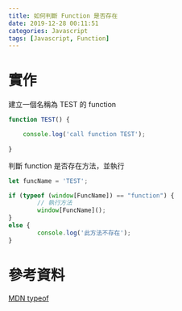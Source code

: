 ```yaml
---
title: 如何判斷 Function 是否存在
date: 2019-12-28 00:11:51
categories: Javascript
tags: [Javascript, Function]
---
```


# 實作
建立一個名稱為 TEST 的 function

```javascript
function TEST() {

    console.log('call function TEST');
    
}
```

<!--more-->

判斷 function 是否存在方法，並執行

```javascript
let funcName = 'TEST';

if (typeof (window[FuncName]) == "function") {
        // 執行方法
        window[FuncName]();
} 
else {
        console.log('此方法不存在');
}  
```

# 參考資料
[MDN typeof](https://developer.mozilla.org/en-US/docs/Web/JavaScript/Reference/Operators/typeof)